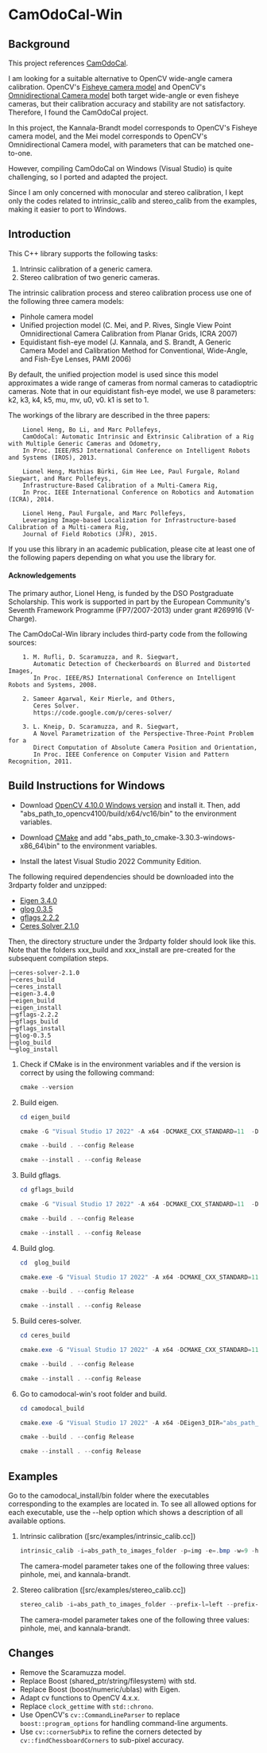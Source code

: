 # CamOdoCal-Win

## Background

This project references [CamOdoCal](https://github.com/hengli/camodocal).

I am looking for a suitable alternative to OpenCV wide-angle camera calibration. OpenCV's [Fisheye camera model](https://docs.opencv.org/4.x/db/d58/group__calib3d__fisheye.html)  and OpenCV's [Omnidirectional Camera model](https://docs.opencv.org/4.x/dd/d12/tutorial_omnidir_calib_main.html) both target wide-angle or even fisheye cameras, but their calibration accuracy and stability are not satisfactory. Therefore, I found the CamOdoCal project. 

In this project, the Kannala-Brandt model corresponds to OpenCV's Fisheye camera model, and the Mei model corresponds to OpenCV's Omnidirectional Camera model, with parameters that can be matched one-to-one.

However, compiling CamOdoCal on Windows (Visual Studio) is quite challenging, so I ported and adapted the project.

Since I am only concerned with monocular and stereo calibration, I kept only the codes related to intrinsic_calib and stereo_calib from the examples, making it easier to port to Windows.

## Introduction

This C++ library supports the following tasks:

1. Intrinsic calibration of a generic camera.
2. Stereo calibration of two generic cameras.

The intrinsic calibration process and stereo calibration process use one of the following three camera models:

* Pinhole camera model
* Unified projection model (C. Mei, and P. Rives, Single View Point Omnidirectional Camera Calibration from Planar Grids, ICRA 2007)
* Equidistant fish-eye model (J. Kannala, and S. Brandt, A Generic Camera Model and Calibration Method for Conventional, Wide-Angle, and Fish-Eye Lenses, PAMI 2006)

By default, the unified projection model is used since this model approximates a wide range of cameras from normal cameras to catadioptric cameras. Note that in our equidistant fish-eye model, we use 8 parameters: k2, k3, k4, k5, mu, mv, u0, v0. k1 is set to 1.

The workings of the library are described in the three papers:

        Lionel Heng, Bo Li, and Marc Pollefeys,
        CamOdoCal: Automatic Intrinsic and Extrinsic Calibration of a Rig with Multiple Generic Cameras and Odometry,
        In Proc. IEEE/RSJ International Conference on Intelligent Robots and Systems (IROS), 2013.
    
        Lionel Heng, Mathias Bürki, Gim Hee Lee, Paul Furgale, Roland Siegwart, and Marc Pollefeys,
        Infrastructure-Based Calibration of a Multi-Camera Rig,
        In Proc. IEEE International Conference on Robotics and Automation (ICRA), 2014.
        
        Lionel Heng, Paul Furgale, and Marc Pollefeys,
        Leveraging Image-based Localization for Infrastructure-based Calibration of a Multi-camera Rig,
        Journal of Field Robotics (JFR), 2015.

If you use this library in an academic publication, please cite at least one of the following papers depending on what you use the library for.

#### Acknowledgements ####

The primary author, Lionel Heng, is funded by the DSO Postgraduate Scholarship. This work is supported in part by the European Community's Seventh Framework Programme (FP7/2007-2013) under grant #269916 (V-Charge).

The CamOdoCal-Win library includes third-party code from the following sources:

        1. M. Rufli, D. Scaramuzza, and R. Siegwart,
           Automatic Detection of Checkerboards on Blurred and Distorted Images,
           In Proc. IEEE/RSJ International Conference on Intelligent Robots and Systems, 2008.
    
        2. Sameer Agarwal, Keir Mierle, and Others,
           Ceres Solver.
           https://code.google.com/p/ceres-solver/
        
        3. L. Kneip, D. Scaramuzza, and R. Siegwart,
           A Novel Parametrization of the Perspective-Three-Point Problem for a
           Direct Computation of Absolute Camera Position and Orientation,
           In Proc. IEEE Conference on Computer Vision and Pattern Recognition, 2011.

## Build Instructions for Windows

- Download [OpenCV 4.10.0 Windows version](https://github.com/opencv/opencv/releases/download/4.10.0/opencv-4.10.0-windows.exe) and install it. Then, add "abs_path_to_opencv4100/build/x64/vc16/bin" to the environment variables.

- Download [CMake](https://cmake.org/download/) and add "abs_path_to_cmake-3.30.3-windows-x86_64\bin" to the environment variables.
- Install the latest Visual Studio 2022 Community Edition.

The following required dependencies should be downloaded into the 3rdparty folder and unzipped:

- [Eigen 3.4.0](https://gitlab.com/libeigen/eigen/-/archive/3.4.0/eigen-3.4.0.zip)
- [glog 0.3.5](https://github.com/google/glog/archive/refs/tags/v0.3.5.zip)
- [gflags 2.2.2](https://github.com/gflags/gflags/archive/refs/tags/v2.2.2.zip)
- [Ceres Solver 2.1.0](https://github.com/ceres-solver/ceres-solver/archive/refs/tags/2.1.0.zip)

Then, the directory structure under the 3rdparty folder should look like this. Note that the folders xxx_build and xxx_install are pre-created for the subsequent compilation steps.

```
├─ceres-solver-2.1.0
├─ceres_build
├─ceres_install
├─eigen-3.4.0
├─eigen_build
├─eigen_install
├─gflags-2.2.2
├─gflags_build
├─gflags_install
├─glog-0.3.5
├─glog_build
└─glog_install
```

1. Check if CMake is in the environment variables and if the version is correct by using the following command: 

   ```powershell
   cmake --version
   ```

2. Build eigen.

   ```powershell
   cd eigen_build
   
   cmake -G "Visual Studio 17 2022" -A x64 -DCMAKE_CXX_STANDARD=11  -DCMAKE_CXX_STANDARD_REQUIRED=ON -DBUILD_TESTING=OFF -DEIGEN_COMPILER_SUPPORT_CPP11=ON  ../eigen-3.4.0 -DCMAKE_INSTALL_PREFIX="abs_path_to_3rdparty/eigen_install"
   
   cmake --build . --config Release
   
   cmake --install . --config Release
   ```

3. Build gflags.

   ```powershell
   cd gflags_build
   
   cmake -G "Visual Studio 17 2022" -A x64 -DCMAKE_CXX_STANDARD=11  -DCMAKE_CXX_STANDARD_REQUIRED=ON ../gflags-2.2.2 -DCMAKE_INSTALL_PREFIX="abs_path_to_3rdparty/gflags_install"
   
   cmake --build . --config Release
   
   cmake --install . --config Release
   ```

4. Build glog.

   ```powershell
   cd  glog_build
   
   cmake.exe -G "Visual Studio 17 2022" -A x64 -DCMAKE_CXX_STANDARD=11  -DCMAKE_CXX_STANDARD_REQUIRED=ON ../glog-0.3.5 -DCMAKE_INSTALL_PREFIX="abs_path_to_3rdparty/glog_install"
   
   cmake --build . --config Release
   
   cmake --install . --config Release
   ```

5. Build ceres-solver.

   ```powershell
   cd ceres_build
   
   cmake.exe -G "Visual Studio 17 2022" -A x64 -DCMAKE_CXX_STANDARD=11  -DCMAKE_CXX_STANDARD_REQUIRED=ON -DBUILD_TESTING=OFF -DBUILD_EXAMPLES=OFF -DBUILD_BENCHMARKS=OFF -DEigen3_DIR="../eigen_install/share/eigen3/cmake" -Dgflags_DIR="../gflags_install/lib/cmake/gflags" -Dglog_DIR="../glog_install/lib/cmake/glog" ../ceres-solver-2.1.0 -DCMAKE_INSTALL_PREFIX="abspath_to_3rdparty/ceres_install"
   
   cmake --build . --config Release
   
   cmake --install . --config Release
   ```

6. Go to camodocal-win's root folder and build.

   ```powershell
   cd camodocal_build
   
   cmake.exe -G "Visual Studio 17 2022" -A x64 -DEigen3_DIR="abs_path_to3rdparty/eigen_install/share/eigen3/cmake" -Dgflags_DIR="abs_path_to3rdparty/gflags_install/lib/cmake/gflags" -Dglog_DIR="abs_path_to3rdparty/glog_install/lib/cmake/glog" -DCeres_DIR="abs_path_to3rdparty/ceres_install/lib/cmake/Ceres" -DOpenCV_DIR="abs_path_to_opencv4100/build" ../ -DCMAKE_INSTALL_PREFIX="abspath_to_camodocal/camodocal_install"
   
   cmake --build . --config Release
   
   cmake --install . --config Release
   ```

   

## Examples

Go to the camodocal_install/bin folder where the executables corresponding to the examples are located in. To see all allowed options for each executable, use the --help option which shows a description of all available options.

1. Intrinsic calibration ([src/examples/intrinsic_calib.cc])

   ```powershell
   intrinsic_calib -i=abs_path_to_images_folder -p=img -e=.bmp -w=9 -h=6 -s=120 --camera-model=kannala-brandt --opencv=true --view-results=true -v=true
   ```

   The camera-model parameter takes one of the following three values: pinhole, mei, and kannala-brandt.

2. Stereo calibration  ([src/examples/stereo_calib.cc])

   ```powershell
   stereo_calib -i=abs_path_to_images_folder --prefix-l=left --prefix-r=right -e=.bmp -w=9 -h=6 -s=120 --camera-model=kannala-brandt --opencv=true --view-results=true -v=true
   ```

   The camera-model parameter takes one of the following three values: pinhole, mei, and kannala-brandt.

## Changes

- Remove the Scaramuzza model.
- Replace Boost (shared_ptr/string/filesystem) with std.
- Replace Boost (boost/numeric/ublas) with Eigen.
- Adapt cv functions to OpenCV 4.x.x.
- Replace `clock_gettime` with `std::chrono`.
- Use OpenCV's `cv::CommandLineParser` to replace `boost::program_options` for handling command-line arguments.
- Use `cv::cornerSubPix` to refine the corners detected by `cv::findChessboardCorners` to sub-pixel accuracy.



